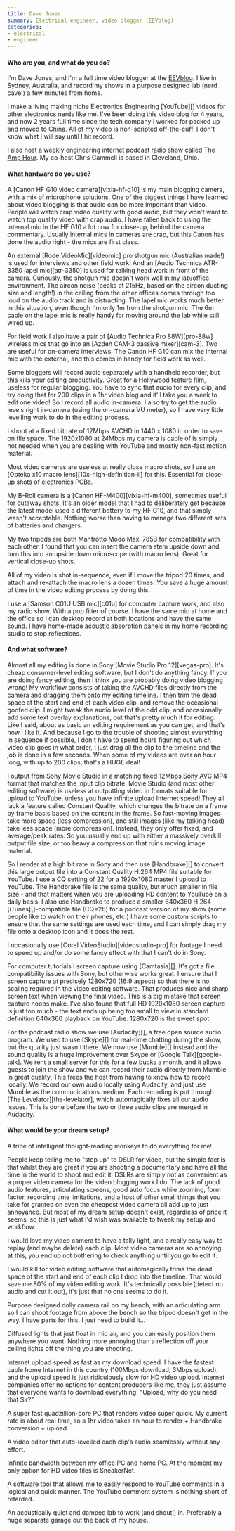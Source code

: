 ```yaml
---
title: Dave Jones
summary: Electrical engineer, video blogger (EEVblog)
categories:
- electrical
- engineer
---
```


#### Who are you, and what do you do?

I'm Dave Jones, and I'm a full time video blogger at the [EEVblog](http://www.eevblog.com/ "The EEVblog."). I live in Sydney, Australia, and record my shows in a purpose designed
lab (nerd cave!) a few minutes from home.

I make a living making niche Electronics Engineering [YouTube][] videos for other electronics nerds like me. I've been doing this video blog for 4 years, and now 2 years full time since the tech company I worked for packed up and moved to China. All of my video is non-scripted off-the-cuff. I don't know what I will say until I hit record.

I also host a weekly engineering internet podcast radio show called
[The Amp Hour](http://www.theamphour.com/ "Dave and Chris' podcast."). My co-host Chris Gammell is based in Cleveland, Ohio.

#### What hardware do you use?

A [Canon HF G10 video camera][vixia-hf-g10] is my main blogging camera, with a mix of microphone solutions. One of the biggest things I have learned about video blogging is that audio can be more important than video. People will watch crap video quality with good audio, but they won't want to watch top quality video with crap audio. I have fallen back to using the internal mic in the HF G10 a lot now for close-up, behind the camera commentary. Usually internal mics in cameras are crap, but this Canon has done the audio right - the mics are first class.

An external [Rode VideoMic][videomic] pro shotgun mic (Australian made!) is used for interviews and other field work. And an [Audio Technica ATR-3350 lapel mic][atr-3350] is used for talking head work in front of the camera. Curiously, the shotgun mic doesn't work well in my lab/office environment. The aircon noise (peaks at 215Hz, based on the aircon ducting size and length!) in the ceiling from the other offices comes through too loud on the audio track and is distracting. The lapel mic works much better in this situation, even though I'm only 1m from the shotgun mic. The 6m cable on the lapel mic is really handy for moving around the lab while still wired up. 

For field work I also have a pair of [Audio Technica Pro 88W][pro-88w] wireless mics that go into an [Azden CAM-3 passive mixer][cam-3]. Two are useful for on-camera interviews. The Canon HF G10 can mix the internal mic with the external, and this comes in handy for field work as well.

Some bloggers will record audio separately with a handheld recorder, but this kills your editing productivity. Great for a Hollywood feature film, useless for regular blogging. You have to sync that audio for every clip, and try doing that for 200 clips in a 1hr video blog and it'll take you a week to edit one video! So I record all audio in-camera. I also try to get the audio levels right in-camera (using the on-camera VU meter), so I have very little levelling work to do in the editing process.

I shoot at a fixed bit rate of 12Mbps AVCHD in 1440 x 1080 in order to save on file space. The 1920x1080 at 24Mbps my camera is cable of is simply not needed when you are dealing with YouTube and mostly non-fast motion material.

Most video cameras are useless at really close macro shots, so I use an [Opteka x10 macro lens][10x-high-definition-ii] for this. Essential for close-up shots of electronics PCBs.

My B-Roll camera is a [Canon HF-M400][vixia-hf-m400], sometimes useful for cutaway shots. It's an older model that I had to deliberately get because the latest model used a different battery to my HF G10, and that simply wasn't acceptable. Nothing worse than having to manage two different sets of batteries and chargers.

My two tripods are both Manfrotto Modo Maxi 785B for compatibility with each other. I found that you can insert the camera stem upside down and turn this into an upside down microscope (with macro lens). Great for vertical close-up shots.

All of my video is shot in-sequence, even if I move the tripod 20 times, and attach and re-attach the macro lens a dozen times. You save a huge amount of time in the video editing process by doing this.

I use a [Samson C01U USB mic][c01u] for computer capture work, and also my radio show. With a pop filter of course. I have the same mic at home and the office so I can desktop record at both locations and have the same sound. I have [home-made acoustic absorption panels](http://www.youtube.com/watch?v=JQLDIrS8deU "Dave's YouTube video about DIY acoustic sound panels.") in my home recording studio to stop reflections.

#### And what software?

Almost all my editing is done in Sony [Movie Studio Pro 12][vegas-pro]. It's cheap consumer-level editing software, but I don't do anything fancy. If you are doing fancy editing, then I think you are probably doing video blogging wrong! My workflow consists of taking the AVCHD files directly from the camera and dragging them onto my editing timeline. I then trim the dead space at the start and end of each video clip, and remove the occasional goofed clip. I might tweak the audio level of the odd clip, and occasionally add some text overlay explanations, but that's pretty much it for editing. Like I said, about as basic an editing requirement as you can get, and that's how I like it. And because I go to the trouble of shooting almost everything in sequence if possible, I don't have to spend hours figuring out which video clip goes in what order, I just drag all the clip to the timeline and the job is done in a few seconds. When some of my videos are over an hour long, with up to 200 clips, that's a HUGE deal!

I output from Sony Movie Studio in a matching fixed 12Mbps Sony AVC MP4 format that matches the input clip bitrate. Movie Studio (and most other editing software) is useless at outputting video in formats suitable for upload to YouTube, unless you have infinite upload Internet speed! They all lack a feature called Constant Quality, which changes the bitrate on a frame by frame basis based on the content in the frame. So fast-moving images take more space (less compression), and still images (like my talking head) take less space (more compression). Instead, they only offer fixed, and average/peak rates. So you usually end up with either a massively overkill output file size, or too heavy a compression that ruins moving image material.

So I render at a high bit rate in Sony and then use [Handbrake][] to convert this large output file into a Constant Quality H.264 MP4 file suitable for YouTube. I use a CQ setting of 22 for a 1920x1080 master I upload to YouTube. The Handbrake file is the same quality, but much smaller in file size - and that matters when you are uploading HD content to YouTube on a daily basis. I also use Handbrake to produce a smaller 640x360 H.264 [iTunes][]-compatible file (CQ=26) for a podcast version of my show (some people like to watch on their phones, etc.) I have some custom scripts to ensure that the same settings are used each time, and I can simply drag my file onto a desktop icon and it does the rest.

I occasionally use [Corel VideoStudio][videostudio-pro] for footage I need to speed up and/or do some fancy effect with that I can't do in Sony.

For computer tutorials I screen capture using [Camtasia][]. It's got a file compatibility issues with Sony, but otherwise works great. I ensure that I screen capture at precisely 1280x720 (16:9 aspect) so that there is no scaling required in the video editing software. That produces nice and sharp screen text when viewing the final video. This is a big mistake that screen capture noobs make. I've also found that full HD 1920x1080 screen capture is just too much - the text ends up being too small to view in standard definition 640x360 playback on YouTube. 1280x720 is the sweet spot.

For the podcast radio show we use [Audacity][], a free open source audio program. We used to use [Skype][] for real-time chatting during the show, but the quality just wasn't there. We now use [Mumble][] instead and the sound quality is a huge improvement over Skype or [Google Talk][google-talk]. We rent a small server for this for a few bucks a month, and it allows guests to join the show and we can record their audio directly from Mumble in great quality. This frees the host from having to know how to record locally. We record our own audio locally using Audacity, and just use Mumble as the communications medium. Each recording is put through [The Levelator][the-levelator], which automagically fixes all our audio issues. This is done before the two or three audio clips are merged in Audacity.

#### What would be your dream setup?

A tribe of intelligent thought-reading monkeys to do everything for me!

People keep telling me to "step up" to DSLR for video, but the simple fact is that whilst they are great if you are shooting a documentary and have all the time in the world to shoot and edit it, DSLRs are simply not as convenient as a proper video camera for the video blogging work I do. The lack of good audio features, articulating screens, good auto focus while zooming, form factor, recording time limitations, and a host of other small things that you take for granted on even the cheapest video camera all add up to just annoyance. But most of my dream setup doesn't exist, regardless of price it seems, so this is just what I'd wish was available to tweak my setup and workflow.

I would love my video camera to have a tally light, and a really easy way to replay (and maybe delete) each clip. Most video cameras are so annoying at this, you end up not bothering to check anything until you go to edit it.

I would kill for video editing software that automagically trims the dead space of the start and end of each clip I drop into the timeline. That would save me 80% of my video editing work. It's technically possible (detect no audio and cut it out), it's just that no one seems to do it.

Purpose designed dolly camera rail on my bench, with an articulating arm so I can shoot footage from above the bench so the tripod doesn't get in the way. I have parts for this, I just need to build it...

Diffused lights that just float in mid air, and you can easily position them anywhere you want. Nothing more annoying than a reflection off your ceiling lights off the thing you are shooting.

Internet upload speed as fast as my download speed. I have the fastest cable home Internet in this country (100Mbps download, 3Mbps upload), and the upload speed is just ridiculously slow for HD video upload. Internet companies offer no options for content producers like me, they just assume that everyone wants to download everything. "Upload, why do you need that Sir?"

A super fast quadzillion-core PC that renders video super quick. My current rate is about real time, so a 1hr video takes an hour to render + Handbrake conversion + upload.

A video editor that auto-levelled each clip's audio seamlessly without any effort.

Infinite bandwidth between my office PC and home PC. At the moment my only option for HD video files is SneakerNet.

A software tool that allows me to easily respond to YouTube comments in a logical and quick manner. The YouTube comment system is nothing short of retarded.

An acoustically quiet and damped lab to work (and shout!) in. Preferably a huge separate garage out the back of my house.